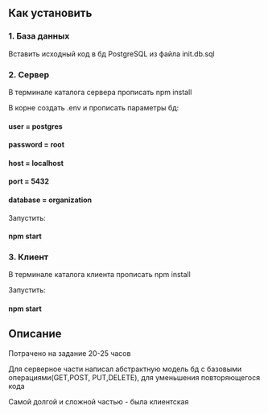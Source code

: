 ## Как установить

### 1. База данных

Вставить исходный код в бд PostgreSQL из файла init.db.sql

### 2. Сервер

В терминале каталога сервера прописать npm install

В корне создать .env и прописать параметры бд:

#### user = postgres

#### password = root

#### host = localhost

#### port = 5432

#### database = organization

Запустить:

#### npm start

### 3. Клиент

В терминале каталога клиента прописать npm install

Запустить:

#### npm start

## Описание

Потрачено на задание 20-25 часов

Для серверное части написал абстрактную модель бд с базовыми операциями(GET,POST, PUT,DELETE), для уменьшения повторяющегося кода

Самой долгой и сложной частью - была клиентская
